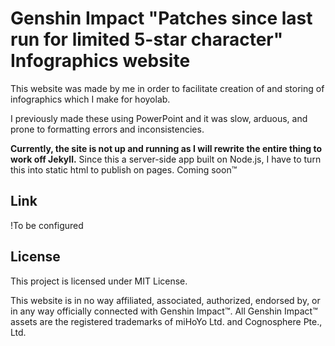 # Genshin Impact "Patches since last run for limited 5-star character" Infographics website
This website was made by me in order to facilitate creation of and storing of infographics which I make for hoyolab.

I previously made these using PowerPoint and it was slow, arduous, and prone to
formatting errors and inconsistencies.

**Currently, the site is not up and running as I will rewrite the entire thing to work off Jekyll.**
Since this a server-side app built on Node.js, I have to turn this into static html to publish on pages.
Coming soon:tm:

## Link
!To be configured

## License
This project is licensed under MIT License.

This website is in no way affiliated, associated, authorized, endorsed by, or
in any way officially connected with Genshin Impact™. All Genshin Impact™ assets
are the registered trademarks of miHoYo Ltd. and Cognosphere Pte., Ltd.
